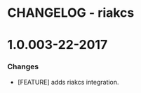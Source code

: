 # CHANGELOG - riakcs

1.0.003-22-2017
==================

### Changes

* [FEATURE] adds riakcs integration.
